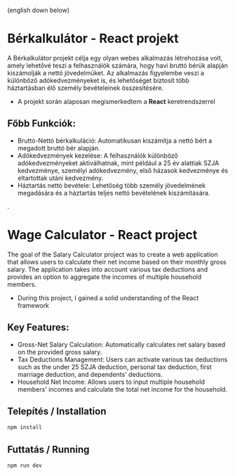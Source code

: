 (english down below)

# Bérkalkulátor - React projekt

A Bérkalkulátor projekt célja egy olyan webes alkalmazás létrehozása volt, amely lehetővé teszi a felhasználók számára, hogy havi bruttó bérük alapján kiszámolják a nettó jövedelmüket. Az alkalmazás figyelembe veszi a különböző adókedvezményeket is, és lehetőséget biztosít több háztartásban élő személy bevételeinek összesítésére.
- A projekt során alaposan megismerkedtem a **React** keretrendszerrel

## Főbb Funkciók:

- Bruttó-Nettó bérkalkuláció: Automatikusan kiszámítja a nettó bért a megadott bruttó bér alapján.
- Adókedvezmények kezelése: A felhasználók különböző adókedvezményeket aktiválhatnak, mint például a 25 év alattiak SZJA kedvezménye, személyi adókedvezmény, első házasok kedvezménye és eltartottak utáni kedvezmény.
- Háztartás nettó bevétele: Lehetőség több személy jövedelmének megadására és a háztartás teljes nettó bevételének kiszámítására.

.

# Wage Calculator - React project

The goal of the Salary Calculator project was to create a web application that allows users to calculate their net income based on their monthly gross salary. The application takes into account various tax deductions and provides an option to aggregate the incomes of multiple household members.
- During this project, I gained a solid understanding of the React framework

## Key Features:

- Gross-Net Salary Calculation: Automatically calculates net salary based on the provided gross salary.
- Tax Deductions Management: Users can activate various tax deductions such as the under 25 SZJA deduction, personal tax deduction, first marriage deduction, and dependents' deductions.
- Household Net Income: Allows users to input multiple household members' incomes and calculate the total net income for the household.

## Telepítés / Installation

```bash
npm install
```

## Futtatás / Running

```bash
npm run dev
```
